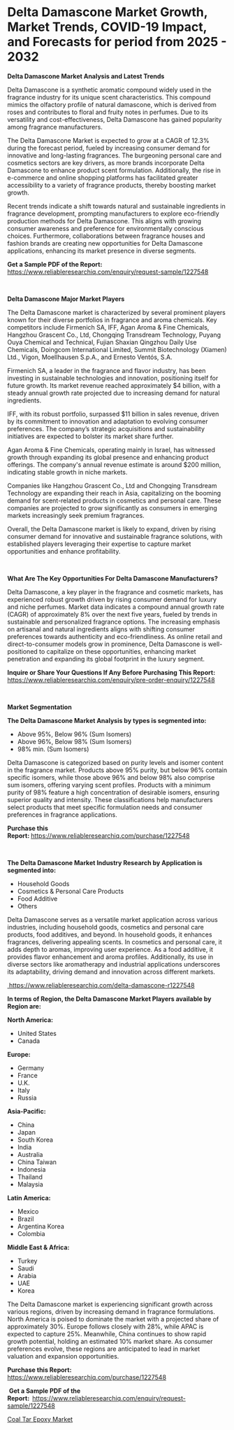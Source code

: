 <p><h1>Delta Damascone Market Growth, Market Trends, COVID-19 Impact, and Forecasts for period from 2025 - 2032</h1></p><p><strong>Delta Damascone Market Analysis and Latest Trends</strong></p>
<p><p>Delta Damascone is a synthetic aromatic compound widely used in the fragrance industry for its unique scent characteristics. This compound mimics the olfactory profile of natural damascone, which is derived from roses and contributes to floral and fruity notes in perfumes. Due to its versatility and cost-effectiveness, Delta Damascone has gained popularity among fragrance manufacturers.</p><p>The Delta Damascone Market is expected to grow at a CAGR of 12.3% during the forecast period, fueled by increasing consumer demand for innovative and long-lasting fragrances. The burgeoning personal care and cosmetics sectors are key drivers, as more brands incorporate Delta Damascone to enhance product scent formulation. Additionally, the rise in e-commerce and online shopping platforms has facilitated greater accessibility to a variety of fragrance products, thereby boosting market growth.</p><p>Recent trends indicate a shift towards natural and sustainable ingredients in fragrance development, prompting manufacturers to explore eco-friendly production methods for Delta Damascone. This aligns with growing consumer awareness and preference for environmentally conscious choices. Furthermore, collaborations between fragrance houses and fashion brands are creating new opportunities for Delta Damascone applications, enhancing its market presence in diverse segments.</p></p>
<p><strong>Get a Sample PDF of the Report:&nbsp;</strong> <a href="https://www.reliableresearchiq.com/enquiry/request-sample/1227548?utm_campaign=3514&utm_medium=2&utm_source=Github&utm_content=ia&utm_term=01042025&utm_id=delta-damascone">https://www.reliableresearchiq.com/enquiry/request-sample/1227548</a></p>
<p>&nbsp;</p>
<p><strong>Delta Damascone Major Market Players</strong></p>
<p><p>The Delta Damascone market is characterized by several prominent players known for their diverse portfolios in fragrance and aroma chemicals. Key competitors include Firmenich SA, IFF, Agan Aroma & Fine Chemicals, Hangzhou Grascent Co., Ltd, Chongqing Transdream Technology, Puyang Ouya Chemical and Technical, Fujian Shaxian Qingzhou Daily Use Chemicals, Doingcom International Limited, Summit Biotechnology (Xiamen) Ltd., Vigon, Moellhausen S.p.A., and Ernesto Ventós, S.A.</p><p>Firmenich SA, a leader in the fragrance and flavor industry, has been investing in sustainable technologies and innovation, positioning itself for future growth. Its market revenue reached approximately $4 billion, with a steady annual growth rate projected due to increasing demand for natural ingredients.</p><p>IFF, with its robust portfolio, surpassed $11 billion in sales revenue, driven by its commitment to innovation and adaptation to evolving consumer preferences. The company’s strategic acquisitions and sustainability initiatives are expected to bolster its market share further.</p><p>Agan Aroma & Fine Chemicals, operating mainly in Israel, has witnessed growth through expanding its global presence and enhancing product offerings. The company's annual revenue estimate is around $200 million, indicating stable growth in niche markets.</p><p>Companies like Hangzhou Grascent Co., Ltd and Chongqing Transdream Technology are expanding their reach in Asia, capitalizing on the booming demand for scent-related products in cosmetics and personal care. These companies are projected to grow significantly as consumers in emerging markets increasingly seek premium fragrances.</p><p>Overall, the Delta Damascone market is likely to expand, driven by rising consumer demand for innovative and sustainable fragrance solutions, with established players leveraging their expertise to capture market opportunities and enhance profitability.</p></p>
<p>&nbsp;</p>
<p><strong>What Are The Key Opportunities For Delta Damascone Manufacturers?</strong></p>
<p><p>Delta Damascone, a key player in the fragrance and cosmetic markets, has experienced robust growth driven by rising consumer demand for luxury and niche perfumes. Market data indicates a compound annual growth rate (CAGR) of approximately 8% over the next five years, fueled by trends in sustainable and personalized fragrance options. The increasing emphasis on artisanal and natural ingredients aligns with shifting consumer preferences towards authenticity and eco-friendliness. As online retail and direct-to-consumer models grow in prominence, Delta Damascone is well-positioned to capitalize on these opportunities, enhancing market penetration and expanding its global footprint in the luxury segment.</p></p>
<p><strong>Inquire or Share Your Questions If Any Before Purchasing This Report:</strong> <a href="https://www.reliableresearchiq.com/enquiry/pre-order-enquiry/1227548?utm_campaign=3514&utm_medium=2&utm_source=Github&utm_content=ia&utm_term=01042025&utm_id=delta-damascone">https://www.reliableresearchiq.com/enquiry/pre-order-enquiry/1227548</a></p>
<p>&nbsp;</p>
<p><strong>Market Segmentation</strong></p>
<p><strong>The Delta Damascone Market Analysis by types is segmented into:</strong></p>
<p><ul><li>Above 95%, Below 96% (Sum Isomers)</li><li>Above 96%, Below 98% (Sum Isomers)</li><li>98% min. (Sum Isomers)</li></ul></p>
<p><p>Delta Damascone is categorized based on purity levels and isomer content in the fragrance market. Products above 95% purity, but below 96% contain specific isomers, while those above 96% and below 98% also comprise sum isomers, offering varying scent profiles. Products with a minimum purity of 98% feature a high concentration of desirable isomers, ensuring superior quality and intensity. These classifications help manufacturers select products that meet specific formulation needs and consumer preferences in fragrance applications.</p></p>
<p><strong>Purchase this Report:&nbsp;</strong><a href="https://www.reliableresearchiq.com/purchase/1227548?utm_campaign=3514&utm_medium=2&utm_source=Github&utm_content=ia&utm_term=01042025&utm_id=delta-damascone">https://www.reliableresearchiq.com/purchase/1227548</a></p>
<p>&nbsp;</p>
<p><strong>The Delta Damascone Market Industry Research by Application is segmented into:</strong></p>
<p><ul><li>Household Goods</li><li>Cosmetics & Personal Care Products</li><li>Food Additive</li><li>Others</li></ul></p>
<p><p>Delta Damascone serves as a versatile market application across various industries, including household goods, cosmetics and personal care products, food additives, and beyond. In household goods, it enhances fragrances, delivering appealing scents. In cosmetics and personal care, it adds depth to aromas, improving user experience. As a food additive, it provides flavor enhancement and aroma profiles. Additionally, its use in diverse sectors like aromatherapy and industrial applications underscores its adaptability, driving demand and innovation across different markets.</p></p>
<p><a href="https://www.reliableresearchiq.com/delta-damascone-r1227548?utm_campaign=3514&utm_medium=2&utm_source=Github&utm_content=ia&utm_term=01042025&utm_id=delta-damascone">&nbsp;https://www.reliableresearchiq.com/delta-damascone-r1227548</a></p>
<p><strong>In terms of Region, the Delta Damascone Market Players available by Region are:</strong></p>
<p>
    <p> <strong> North America: </strong>
        <ul>
            <li>United States</li>
            <li>Canada</li>
        </ul>
        </p> 
    <p> <strong> Europe: </strong>
        <ul>
            <li>Germany</li>
            <li>France</li>
            <li>U.K.</li>
            <li>Italy</li>
            <li>Russia</li>
        </ul>
        </p> 
    <p> <strong> Asia-Pacific: </strong>
        <ul>
            <li>China</li>
            <li>Japan</li>
            <li>South Korea</li>
            <li>India</li>
            <li>Australia</li>
            <li>China Taiwan</li>
            <li>Indonesia</li>
            <li>Thailand</li>
            <li>Malaysia</li>
        </ul>
        </p> 
    <p> <strong> Latin America: </strong>
        <ul>
            <li>Mexico</li>
            <li>Brazil</li>
            <li>Argentina Korea</li>
            <li>Colombia</li>
        </ul>
        </p> 
    <p> <strong> Middle East & Africa: </strong>
        <ul>
            <li>Turkey</li>
            <li>Saudi</li>
            <li>Arabia</li>
            <li>UAE</li>
            <li>Korea</li>
        </ul>
    </p>
    </p>
<p><p>The Delta Damascone market is experiencing significant growth across various regions, driven by increasing demand in fragrance formulations. North America is poised to dominate the market with a projected share of approximately 30%. Europe follows closely with 28%, while APAC is expected to capture 25%. Meanwhile, China continues to show rapid growth potential, holding an estimated 10% market share. As consumer preferences evolve, these regions are anticipated to lead in market valuation and expansion opportunities.</p></p>
<p><strong>Purchase this Report: </strong><a href="https://www.reliableresearchiq.com/purchase/1227548?utm_campaign=3514&utm_medium=2&utm_source=Github&utm_content=ia&utm_term=01042025&utm_id=delta-damascone">https://www.reliableresearchiq.com/purchase/1227548</a></p>
<p>&nbsp;<strong>Get a Sample PDF of the Report:&nbsp;&nbsp;</strong><a href="https://www.reliableresearchiq.com/enquiry/request-sample/1227548?utm_campaign=3514&utm_medium=2&utm_source=Github&utm_content=ia&utm_term=01042025&utm_id=delta-damascone">https://www.reliableresearchiq.com/enquiry/request-sample/1227548</a></p>
<p><strong></strong></p>
<p><p><a href="https://github.com/cachuhashieb/Market-Research-Report-List-1/blob/main/coal-tar-epoxy-market.md?utm_campaign=3514&utm_medium=2&utm_source=Github&utm_content=ia&utm_term=01042025&utm_id=delta-damascone">Coal Tar Epoxy Market</a></p></p>